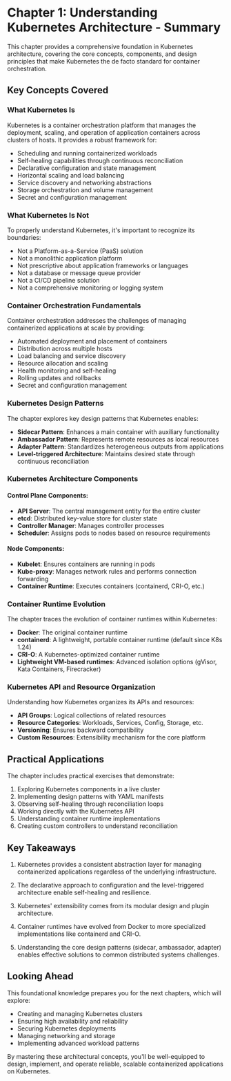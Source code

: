 # Chapter 1: Understanding Kubernetes Architecture - Summary

This chapter provides a comprehensive foundation in Kubernetes architecture, covering the core concepts, components, and design principles that make Kubernetes the de facto standard for container orchestration.

## Key Concepts Covered

### What Kubernetes Is

Kubernetes is a container orchestration platform that manages the deployment, scaling, and operation of application containers across clusters of hosts. It provides a robust framework for:

- Scheduling and running containerized workloads
- Self-healing capabilities through continuous reconciliation
- Declarative configuration and state management
- Horizontal scaling and load balancing
- Service discovery and networking abstractions
- Storage orchestration and volume management
- Secret and configuration management

### What Kubernetes Is Not

To properly understand Kubernetes, it's important to recognize its boundaries:

- Not a Platform-as-a-Service (PaaS) solution
- Not a monolithic application platform
- Not prescriptive about application frameworks or languages
- Not a database or message queue provider
- Not a CI/CD pipeline solution
- Not a comprehensive monitoring or logging system

### Container Orchestration Fundamentals

Container orchestration addresses the challenges of managing containerized applications at scale by providing:

- Automated deployment and placement of containers
- Distribution across multiple hosts
- Load balancing and service discovery
- Resource allocation and scaling
- Health monitoring and self-healing
- Rolling updates and rollbacks
- Secret and configuration management

### Kubernetes Design Patterns

The chapter explores key design patterns that Kubernetes enables:

- **Sidecar Pattern**: Enhances a main container with auxiliary functionality
- **Ambassador Pattern**: Represents remote resources as local resources
- **Adapter Pattern**: Standardizes heterogeneous outputs from applications
- **Level-triggered Architecture**: Maintains desired state through continuous reconciliation

### Kubernetes Architecture Components

#### Control Plane Components:
- **API Server**: The central management entity for the entire cluster
- **etcd**: Distributed key-value store for cluster state
- **Controller Manager**: Manages controller processes
- **Scheduler**: Assigns pods to nodes based on resource requirements

#### Node Components:
- **Kubelet**: Ensures containers are running in pods
- **Kube-proxy**: Manages network rules and performs connection forwarding
- **Container Runtime**: Executes containers (containerd, CRI-O, etc.)

### Container Runtime Evolution

The chapter traces the evolution of container runtimes within Kubernetes:

- **Docker**: The original container runtime
- **containerd**: A lightweight, portable container runtime (default since K8s 1.24)
- **CRI-O**: A Kubernetes-optimized container runtime
- **Lightweight VM-based runtimes**: Advanced isolation options (gVisor, Kata Containers, Firecracker)

### Kubernetes API and Resource Organization

Understanding how Kubernetes organizes its APIs and resources:

- **API Groups**: Logical collections of related resources
- **Resource Categories**: Workloads, Services, Config, Storage, etc.
- **Versioning**: Ensures backward compatibility
- **Custom Resources**: Extensibility mechanism for the core platform

## Practical Applications

The chapter includes practical exercises that demonstrate:

1. Exploring Kubernetes components in a live cluster
2. Implementing design patterns with YAML manifests
3. Observing self-healing through reconciliation loops
4. Working directly with the Kubernetes API
5. Understanding container runtime implementations
6. Creating custom controllers to understand reconciliation

## Key Takeaways

1. Kubernetes provides a consistent abstraction layer for managing containerized applications regardless of the underlying infrastructure.

2. The declarative approach to configuration and the level-triggered architecture enable self-healing and resilience.

3. Kubernetes' extensibility comes from its modular design and plugin architecture.

4. Container runtimes have evolved from Docker to more specialized implementations like containerd and CRI-O.

5. Understanding the core design patterns (sidecar, ambassador, adapter) enables effective solutions to common distributed systems challenges.

## Looking Ahead

This foundational knowledge prepares you for the next chapters, which will explore:

- Creating and managing Kubernetes clusters
- Ensuring high availability and reliability
- Securing Kubernetes deployments
- Managing networking and storage
- Implementing advanced workload patterns

By mastering these architectural concepts, you'll be well-equipped to design, implement, and operate reliable, scalable containerized applications on Kubernetes.
